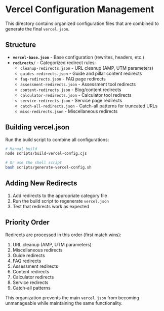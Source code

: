 # Vercel Configuration Management

This directory contains organized configuration files that are combined to generate the final `vercel.json`.

## Structure

- **`vercel-base.json`** - Base configuration (rewrites, headers, etc.)
- **`redirects/`** - Categorized redirect rules:
  - `cleanup-redirects.json` - URL cleanup (AMP, UTM parameters)
  - `guides-redirects.json` - Guide and pillar content redirects
  - `faq-redirects.json` - FAQ page redirects
  - `assessment-redirects.json` - Assessment tool redirects
  - `content-redirects.json` - Blog/content redirects
  - `calculator-redirects.json` - Calculator tool redirects
  - `service-redirects.json` - Service page redirects
  - `catch-all-redirects.json` - Catch-all patterns for truncated URLs
  - `misc-redirects.json` - Miscellaneous redirects

## Building vercel.json

Run the build script to combine all configurations:

```bash
# Manual build
node scripts/build-vercel-config.cjs

# Or use the shell script
bash scripts/generate-vercel-config.sh
```

## Adding New Redirects

1. Add redirects to the appropriate category file
2. Run the build script to regenerate `vercel.json`
3. Test that redirects work as expected

## Priority Order

Redirects are processed in this order (first match wins):
1. URL cleanup (AMP, UTM parameters)
2. Miscellaneous redirects
3. Guide redirects
4. FAQ redirects
5. Assessment redirects
6. Content redirects
7. Calculator redirects
8. Service redirects
9. Catch-all patterns

This organization prevents the main `vercel.json` from becoming unmanageable while maintaining the same functionality.